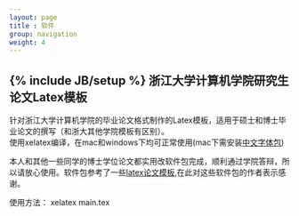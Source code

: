 ```yaml
---
layout: page
title : 软件
group: navigation
weight: 4
---
```

{% include JB/setup %}
浙江大学计算机学院研究生论文Latex模板 
---
针对浙江大学计算机学院的毕业论文格式制作的Latex模板，适用于硕士和博士毕业论文的撰写（和浙大其他学院模板有区别）。   
使用xelatex编译，在mac和windows下均可正常使用(mac下需安装[中文字体包](http://linux-wiki.cn/wiki/zh-hans/LaTeX%E4%B8%AD%E6%96%87%E6%8E%92%E7%89%88%EF%BC%88%E4%BD%BF%E7%94%A8XeTeX%EF%BC%89 "中文字体包"))
    
本人和其他一些同学的博士学位论文都实用改软件包完成，顺利通过学院答辩，所以请放心使用。软件包参考了一些[latex论文模板](https://code.google.com/p/zjuthesistex/),在此对这些软件包的作者表示感谢。

使用方法：
	xelatex main.tex
